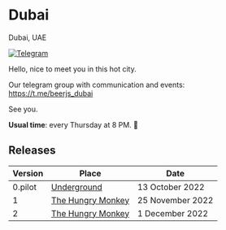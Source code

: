 # Dubai
Dubai, UAE

[![Telegram](https://img.shields.io/badge/telegram-join%20chat-blue.svg?style=flat)](https://t.me/beerjs_dubai)

Hello, nice to meet you in this hot city.

Our telegram group with communication and events: https://t.me/beerjs_dubai

See you.

**Usual time**: every Thursday at 8 PM. :beers:


## Releases

| Version | Place                                                                           | Date              |
| ------- | ------------------------------------------------------------------------------- | ----------------- |
| 0.pilot | [Underground](https://www.tripadvisor.com/Restaurant_Review-g295424-d3849550-Reviews-The_Underground_Pub-Dubai_Emirate_of_Dubai.html)                                   | 13 October 2022  |
| 1 | [The Hungry Monkey](https://goo.gl/maps/yFhowz2eVUA5ZRQo7)| 25 November 2022  |
| 2 | [The Hungry Monkey](https://goo.gl/maps/yFhowz2eVUA5ZRQo7)| 1 December 2022  |
